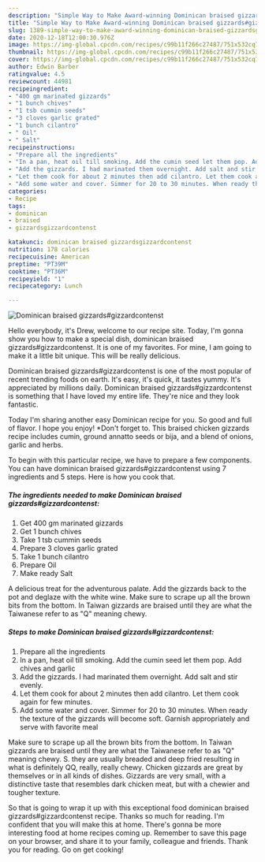 ```yaml
---
description: "Simple Way to Make Award-winning Dominican braised gizzards#gizzardcontenst"
title: "Simple Way to Make Award-winning Dominican braised gizzards#gizzardcontenst"
slug: 1389-simple-way-to-make-award-winning-dominican-braised-gizzardsgizzardcontenst
date: 2020-12-18T12:00:30.976Z
image: https://img-global.cpcdn.com/recipes/c99b11f266c27487/751x532cq70/dominican-braised-gizzardsgizzardcontenst-recipe-main-photo.jpg
thumbnail: https://img-global.cpcdn.com/recipes/c99b11f266c27487/751x532cq70/dominican-braised-gizzardsgizzardcontenst-recipe-main-photo.jpg
cover: https://img-global.cpcdn.com/recipes/c99b11f266c27487/751x532cq70/dominican-braised-gizzardsgizzardcontenst-recipe-main-photo.jpg
author: Edwin Barber
ratingvalue: 4.5
reviewcount: 44981
recipeingredient:
- "400 gm marinated gizzards"
- "1 bunch chives"
- "1 tsb cummin seeds"
- "3 cloves garlic grated"
- "1 bunch cilantro"
- " Oil"
- " Salt"
recipeinstructions:
- "Prepare all the ingredients"
- "In a pan, heat oil till smoking. Add the cumin seed let them pop. Add chives and garlic"
- "Add the gizzards. I had marinated them overnight. Add salt and stir evenly."
- "Let them cook for about 2 minutes then add cilantro. Let them cook again for few minutes."
- "Add some water and cover. Simmer for 20 to 30 minutes. When ready the texture of the gizzards will become soft. Garnish appropriately and serve with favorite meal"
categories:
- Recipe
tags:
- dominican
- braised
- gizzardsgizzardcontenst

katakunci: dominican braised gizzardsgizzardcontenst 
nutrition: 178 calories
recipecuisine: American
preptime: "PT39M"
cooktime: "PT36M"
recipeyield: "1"
recipecategory: Lunch

---
```



![Dominican braised gizzards#gizzardcontenst](https://img-global.cpcdn.com/recipes/c99b11f266c27487/751x532cq70/dominican-braised-gizzardsgizzardcontenst-recipe-main-photo.jpg)

Hello everybody, it's Drew, welcome to our recipe site. Today, I'm gonna show you how to make a special dish, dominican braised gizzards#gizzardcontenst. It is one of my favorites. For mine, I am going to make it a little bit unique. This will be really delicious.

Dominican braised gizzards#gizzardcontenst is one of the most popular of recent trending foods on earth. It's easy, it's quick, it tastes yummy. It's appreciated by millions daily. Dominican braised gizzards#gizzardcontenst is something that I have loved my entire life. They're nice and they look fantastic.

Today I&#39;m sharing another easy Dominican recipe for you. So good and full of flavor. I hope you enjoy! *Don&#39;t forget to. This braised chicken gizzards recipe includes cumin, ground annatto seeds or bija, and a blend of onions, garlic and herbs.


To begin with this particular recipe, we have to prepare a few components. You can have dominican braised gizzards#gizzardcontenst using 7 ingredients and 5 steps. Here is how you cook that.

<!--inarticleads1-->

##### The ingredients needed to make Dominican braised gizzards#gizzardcontenst:

1. Get 400 gm marinated gizzards
1. Get 1 bunch chives
1. Take 1 tsb cummin seeds
1. Prepare 3 cloves garlic grated
1. Take 1 bunch cilantro
1. Prepare  Oil
1. Make ready  Salt


A delicious treat for the adventurous palate. Add the gizzards back to the pot and deglaze with the white wine. Make sure to scrape up all the brown bits from the bottom. In Taiwan gizzards are braised until they are what the Taiwanese refer to as &#34;Q&#34; meaning chewy. 

<!--inarticleads2-->

##### Steps to make Dominican braised gizzards#gizzardcontenst:

1. Prepare all the ingredients
1. In a pan, heat oil till smoking. Add the cumin seed let them pop. Add chives and garlic
1. Add the gizzards. I had marinated them overnight. Add salt and stir evenly.
1. Let them cook for about 2 minutes then add cilantro. Let them cook again for few minutes.
1. Add some water and cover. Simmer for 20 to 30 minutes. When ready the texture of the gizzards will become soft. Garnish appropriately and serve with favorite meal


Make sure to scrape up all the brown bits from the bottom. In Taiwan gizzards are braised until they are what the Taiwanese refer to as &#34;Q&#34; meaning chewy. S. they are usually breaded and deep fried resulting in what is definitely QQ, really, really chewy. Chicken gizzards are great by themselves or in all kinds of dishes. Gizzards are very small, with a distinctive taste that resembles dark chicken meat, but with a chewier and tougher texture. 

So that is going to wrap it up with this exceptional food dominican braised gizzards#gizzardcontenst recipe. Thanks so much for reading. I'm confident that you will make this at home. There's gonna be more interesting food at home recipes coming up. Remember to save this page on your browser, and share it to your family, colleague and friends. Thank you for reading. Go on get cooking!
